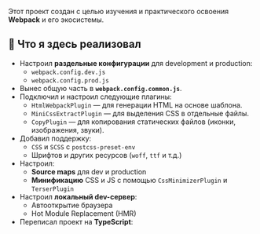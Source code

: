 Этот проект создан с целью изучения и практического освоения **Webpack** и его экосистемы.

## 🚀 Что я здесь реализовал

- Настроил **раздельные конфигурации** для development и production:
    - `webpack.config.dev.js`
    - `webpack.config.prod.js`
- Вынес общую часть в **`webpack.config.common.js`**.
- Подключил и настроил следующие плагины:
    - `HtmlWebpackPlugin` — для генерации HTML на основе шаблона.
    - `MiniCssExtractPlugin` — для выделения CSS в отдельные файлы.
    - `CopyPlugin` — для копирования статических файлов (иконки, изображения, звуки).
- Добавил поддержку:
    - `CSS` и `SCSS` с `postcss-preset-env`
    - Шрифтов и других ресурсов (`woff`, `ttf` и т.д.)
- Настроил:
    - **Source maps** для dev и production
    - **Минификацию** CSS и JS с помощью `CssMinimizerPlugin` и `TerserPlugin`
- Настроил **локальный dev-сервер**:
    - Автооткрытие браузера
    - Hot Module Replacement (HMR)
- Переписал проект на **TypeScript**:
